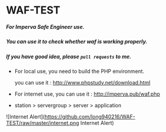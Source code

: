 # WAF-TEST

##### For Imperva Safe Engineer use.

##### You can use it to check whether waf is working properly.

##### If you have good idea, please `pull requests` to me.

* For local use, you need to build the PHP environment.<br>

  you can use it : http://www.phpstudy.net/download.html

* For internet use, you can use it : http://imperva.pub/waf.php

* station > servergroup > server > application

![Internet Alert](https://github.com/long940216/WAF-TEST/raw/master/internet.png Internet Alert)
